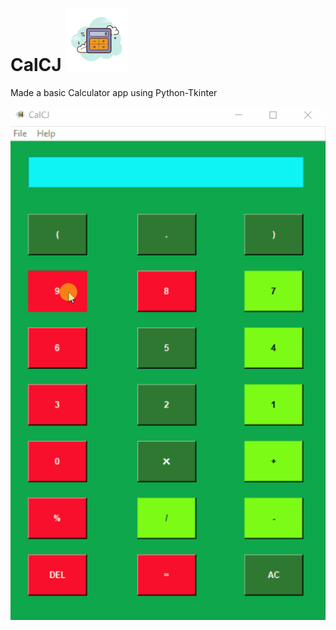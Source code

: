 # CalCJ ![icon](https://github.com/CoderChirag/images/blob/master/CalCJ-Icon.png)

Made a basic Calculator app using Python-Tkinter

![Finished App](https://github.com/CoderChirag/images/blob/master/CalCJ.gif)